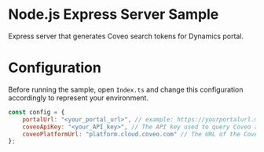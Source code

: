 # Node.js Express Server Sample

Express server that generates Coveo search tokens for Dynamics portal.

# Configuration

Before running the sample, open `Index.ts` and change this configuration accordingly to represent your environment.

``` javascript
const config = {
    portalUrl: "<your_portal_url>", // example: https://yourportalurl.microsoftcrmportals.com/
    coveoApiKey: "<your_API_key>", // The API key used to query Coveo and create a search token. It must have at least the privileges "Execute query" and "Impersonate" enabled.
    coveoPlatformUrl: "platform.cloud.coveo.com" // The URL of the Coveo Cloud V2 platform.
};
```